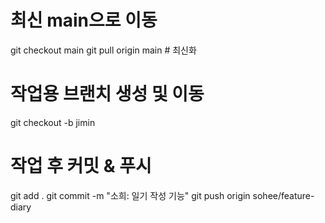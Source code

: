 # 최신 main으로 이동
git checkout main
git pull origin main  # 최신화

# 작업용 브랜치 생성 및 이동
git checkout -b jimin


#  작업 후 커밋 & 푸시
git add .
git commit -m "소희: 일기 작성 기능"
git push origin sohee/feature-diary
